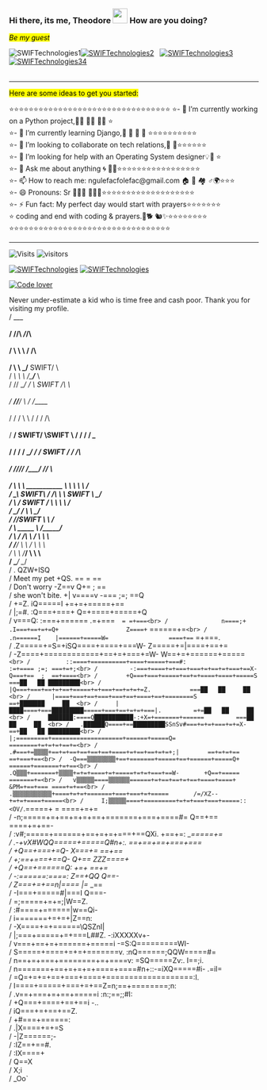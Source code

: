  ### Hi there, its me, Theodore  <img width=30px height=30px src="https://user-images.githubusercontent.com/1303154/88677602-1635ba80-d120-11ea-84d8-d263ba5fc3c0.gif">  How are you doing? 
 <mark>*Be my guest* </mark> <br>
 <table>
 <tr><a align="left"  hrefh="ttps://imgur.com/MtVDzJV.png"><img src="https://imgur.com/MtVDzJV.png" title="SWIFTechnologies1" /></a></tr>
 <tr><a align="right" href="https://i.imgur.com/1NwbXMB.png"><img src="https://i.imgur.com/1NwbXMB.png" title="SWIFTechnologies2" /></a></tr>
 <tr>&nbsp;&nbsp;&nbsp;</tr>
 <tr><a align="center" href="https://imgur.com/ElTMbu4.png"><img src="https://imgur.com/ElTMbu4.png" title="SWIFTechnologies3" /></a></tr>
 <tr>&nbsp;&nbsp;&nbsp;</tr>
 <tr><a align="center" href="https://i.imgur.com/FBlUSeO.png"><img src="https://i.imgur.com/FBlUSeO.png" title="SWIFTechnologies34" /></a></tr>
 </table>     
<hr> 
 <mark>Here are some ideas to get you started:</mark> <br>
<p>
 ⭐️⭐️⭐️⭐️⭐️⭐️⭐️⭐️⭐️⭐️⭐️⭐️⭐️⭐️⭐️⭐️⭐️⭐️⭐️⭐️⭐️⭐️⭐️⭐️⭐️⭐️⭐️⭐️⭐️⭐️⭐️⭐️⭐️
⭐️- 🔭 I’m currently working on a Python project,👩‍💻 🧑‍💻 👨‍💻 ⭐️<br>
⭐️- 🌱 I’m currently learning Django,📒 📕 📗 📘 ⭐️⭐️⭐️⭐️⭐️⭐️⭐️⭐️⭐️⭐️ <br>
⭐️- 👯 I’m looking to collaborate on tech relations,🦸 🦹⭐️⭐️⭐️⭐️⭐️⭐️ <br>
⭐️- 🤔 I’m looking for help with an Operating System designer💡🧗‍ ⭐️<br>
⭐️- 💬 Ask me about anything 🌀 🧘🏼⭐️⭐️⭐️⭐️⭐️⭐️⭐️⭐️⭐️⭐️⭐️⭐️⭐️⭐️⭐️⭐️⭐️<br> 
⭐️- 📫 How to reach me: ngulefacfolefac@gmail.com  🏠 🏡 🏘 ♂️🌍⭐️⭐️⭐️<br>
⭐️- 😄 Pronouns: Sr 🦼🕴🏿 🧛🏼‍⭐️⭐️⭐️⭐️⭐️⭐️⭐️⭐️⭐️⭐️⭐️⭐️⭐️⭐️⭐️⭐️⭐️⭐️⭐️⭐️<br>
⭐️- ⚡ Fun fact: My perfect day would start with prayers⭐️⭐️⭐️⭐️⭐️⭐️⭐️<br>
⭐️     coding and end with coding & prayers.🐶🐕 🐿✨⭐️⭐️⭐️⭐️⭐️⭐️⭐️⭐️<br>
 ⭐️⭐️⭐️⭐️⭐️⭐️⭐️⭐️⭐️⭐️⭐️⭐️⭐️⭐️⭐️⭐️⭐️⭐️⭐️⭐️⭐️⭐️⭐️⭐️⭐️⭐️⭐️⭐️⭐️⭐️⭐️⭐️⭐️
  </p>
<hr>

![Visits](https://komarev.com/ghpvc/?username=Ngulefac)
![visitors](https://visitor-badge.glitch.me/badge?page_id=Ngulefac)

<a align="left" href="https://github.com/Ngulefac"><img title="SWIFTechnologies" src="https://github-readme-stats.vercel.app/api/top-langs/?username=Ngulefac&theme=chartreuse-dark&layout=compact"></a>
<a align="right" href="https://github.com/Ngulefac"><img title="SWIFTechnologies" src="https://github-readme-stats.vercel.app/api?username=Ngulefac&show_icons=true&include_all_commits=true&theme=chartreuse-dark&cache_seconds=3200"></a>

<a href="https://imgur.com/JgE4zdI"><img src="https://i.imgur.com/JgE4zdI.jpg" title="Code lover" /></a>

Never under-estimate a kid who is time free and cash poor.
Thank you for visiting my profile.<br>
/                   ___          ______<br>                         
/                   /__/\     ___/_____/\  <br>                                     
/                   \  \ \   /         /\\     <br>                                 
/                    \  \ \_/__  SWIFT/  \         <br> 
/                    _\  \ \  /\_____/___ \            <br> 
/                   // \__\/ /  \ SWIFT /\ \               <br>                     
/           _______//_______/    \     / _\/______             <br>                 
/          /      / \       \    /    / /        /\               <br>              
/       __/ SWIFT/   \SWIFT  \  /    / /        / _\__                <br>          
/      / /      /     \_______\/    / / SWIFT  / /   /\                   <br>      
/     /_/______/___________________/ /________/ /___/  \                      <br>  
/     \ \      \    ___________    \ \        \ \   \  /                        <br>
/      \_\ SWIFT\  /          /\    \ \ SWIFT  \ \___\/                         <br>
/         \      \/  SWIFT   /  \    \ \        \  /                            <br>
/          \_____/          /    \    \ \________\/                             <br>
/               /__________/SWIFT \    \  /                                     <br>
/               \   _____  \      /_____\/                                      <br>
/                \ /    /\  \    / \  \ \                                       <br>
/                 /____/  \  \  /   \  \ \                                      <br>
/                 \    \  /___\/     \  \ \                                     <br>
/                  \____\/            \__\/                               <br>
/                                .                               QZW+ISQ<br>
/ Meet my pet                   +QS.                            ==  =  ==<br>
/   Don't worry                -Z==v                           Q+=  ;  ==<br>
/  she won't bite.  +|         v====v                         -=== ;=; ==Q<br>
/                  +=Z.       iQ=====I                        +=+=+=====+==<br>
/                 |;=#.      :Q===+===+                      Q=+====+=====+Q<br>
/                v===Q:      :===+======                    .=+===`  = =+===<br>
/               n====;+    .I===+==+=+=Q+                   Z====+` ======+=`<br>
/             .n======I    |======+=====W=                 ====+==`    =+===.<br>
/            .Z=====+=S=+iSQ====+====+===W-                Z=====+=|====+==+=<br>
/           -Z====+============+==+=+===+=W-               W==+=+======+=====`<br>
/          ::====+==========+====+=====+===#:              :=+==== ;=; ===+=+;<br>
/         -:===+====+=+===+===+=+==+=+===+==X-             Q===+==  ;  ==+====<br>
/        +Q===+===+=====+==+=+====+====+=====S             ===██   ██ █████████<br>
/       |Q===+===+==+=+==+=====+=+===+==+=+=+=Z.           ===██   ██     ██  <br>
/      |====+===+==+===+===+==+====+==+========S           ==+███████     ██  <br>
/     |████====+===█████████=====+===+==+=+=+===|.         =+=██   ██     ██  <br>
/     ███████:====Q███████████-:+X=+=======+======         ===██   ██     ██  <br>
/   .██████Q====+==█████████SSnSv#===+=+=+===+=+=X-        ==+██   ██ █████████<br>
/   |;=========+====================+======+=====Q=        ========+=+=+=+==+=<br>
/  .#===+=▒▒▒▒+==+=+==+==+==+==+====+=+==+==+=+=+;|        ==+=+=+== ==+===+==<br>
/  -Q===▒▒▒▒▒▒▒▒+==+=======+=====+==+======+=====Q+        ======+=======+=+==<br>
/  .Q▒▒▒+=======+▒▒▒▒+=+=+====+=+=====+=+=+===+==W-       +Q==+===== =======+=<br>
/   v▒▒▒▒▒====▒▒▒▒▒▒======+=+==+==+=+==+====+====+       &PM=+==+=== ====+=+==<br>
/   .▒▒▒▒▒▒▒▒▒▒▒+====+=+=+=======+===+===+=+=====       /=/XZ--+=+=+====+=====<br>
/     I;▒▒▒▒▒====+=========+=+=+===+===+=====::      <OV/`.=====+  = ====+=+=<br>
/      -n;=====+=+==+=+=+==+=======+===+====#=              Q==+== ====+=+==-<br>
/         :v#;=====+======+==+=+=+===+==QXi.                 +==+=: __=====+=<br>
/             .-+vX#WQQ=====+=====Q#n+:.                     ==+==+==+===+===<br>
/                      +Q==+===+=Q-                          X===+=    ==+==<br>
/                     +;==+===+==Q-                           Q+== ZZZ====+<br>
/                    +Q==+==\====Q:                            +=+    ==+=<br>
/                   -:======:\====:                            Z==+QQ Q==-<br>
/                   Z===+=+==n|====                              |=_  _==<br>
/                 -I===+=====#|===I                               Q===-<br>
/                 =;=====+=+=;|W==Z.<br>
/                :#====+======|w==Qi-<br>
/                i=======+=+=+|Z==n:<br>
/               -X====+=+======\QSZnI|  <br>
/               |;===+=====+=+===L##Z.                       -:iXXXXXv+-  <br>
/               v===+==+=+======+=====i                   -=S:Q=========WI-  <br>
/               S=====+====+=+=+=======v.               :nQ======;QQW=====#=  <br>
/               n==+=+===+========+=+====v:          =SQ=====Zv:.     I==;i.  <br>
/               n=======+==+=+=+=+====+====#n+::-=iXQ=====#i-         .=iI=  <br>
/               =Q=+=+=+==+===+====+===================:I.  <br>
/                I====+=====+===+=+==Z=n;==+========;n:  <br>
/                .v==+===+=+==+=====i    :n:;==;;#I:  <br>
/                  +Q===+====+==+==i         -..  <br>
/                    iQ===+=+==+==Z.  <br>
/                     +#===+======:  <br>
/                     .|X====+=+=S  <br>
/                      -|Z======;-  <br>
/                       :IZ==+==#.  <br>
/                        :IX====+  <br>
/                           Q==X  <br>
/                            X;i  <br>
/                           _Oo`  <br>
<br>  
